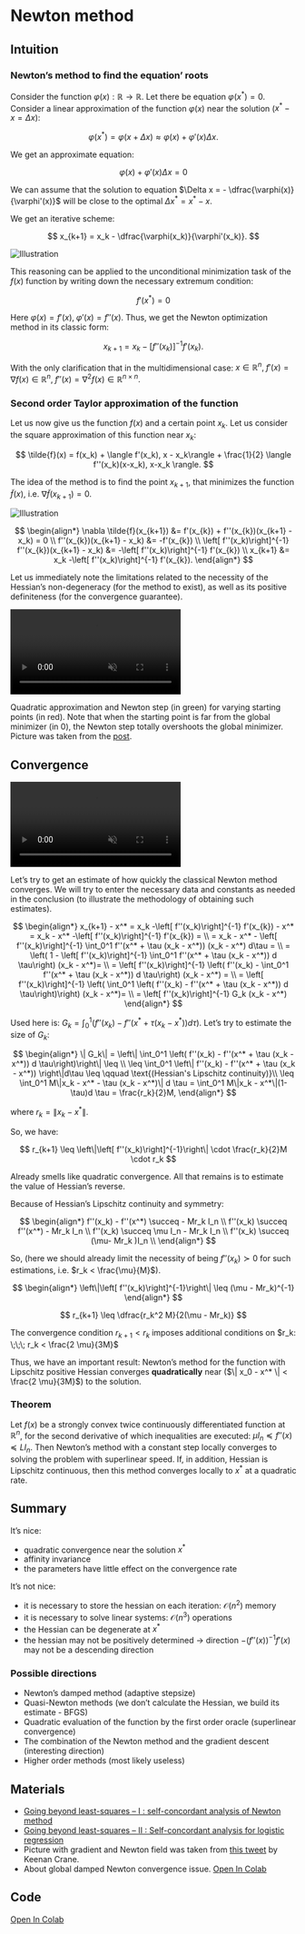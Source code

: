 # Newton method


## Intuition

### Newton’s method to find the equation’ roots

Consider the function $\varphi(x): \mathbb{R} \to \mathbb{R}$. Let there
be equation $\varphi(x^*) = 0$. Consider a linear approximation of the
function $\varphi(x)$ near the solution ($x^* - x = \Delta x$):

$$
\varphi(x^*) = \varphi(x + \Delta x) \approx \varphi(x) + \varphi'(x)\Delta x.
$$

We get an approximate equation:

$$
\varphi(x) + \varphi'(x) \Delta x = 0
$$

We can assume that the solution to equation
$\Delta x = - \dfrac{\varphi(x)}{\varphi'(x)}$ will be close to the
optimal $\Delta x^* = x^* - x$.

We get an iterative scheme:

$$
x_{k+1} = x_k - \dfrac{\varphi(x_k)}{\varphi'(x_k)}.
$$

![Illustration](newton_1.png)

This reasoning can be applied to the unconditional minimization task of
the $f(x)$ function by writing down the necessary extremum condition:

$$
f'(x^*) = 0
$$

Here $\varphi(x) = f'(x), \; \varphi'(x) = f''(x)$. Thus, we get the
Newton optimization method in its classic form:

$$
\tag{Newton}
x_{k+1} = x_k - \left[ f''(x_k)\right]^{-1}f'(x_k).
$$

With the only clarification that in the multidimensional case:
$x \in \mathbb{R}^n, \; f'(x) = \nabla f(x) \in \mathbb{R}^n, \; f''(x) = \nabla^2 f(x) \in \mathbb{R}^{n \times n}$.

### Second order Taylor approximation of the function

Let us now give us the function $f(x)$ and a certain point $x_k$. Let us
consider the square approximation of this function near $x_k$:

$$
\tilde{f}(x) = f(x_k) + \langle f'(x_k), x - x_k\rangle + \frac{1}{2} \langle f''(x_k)(x-x_k), x-x_k \rangle. 
$$

The idea of the method is to find the point $x_{k+1}$, that minimizes
the function $\tilde{f}(x)$, i.e. $\nabla \tilde{f}(x_{k+1}) = 0$.

![Illustration](newton.svg)

$$
\begin{align*}
\nabla \tilde{f}(x_{k+1}) &= f'(x_{k}) + f''(x_{k})(x_{k+1} - x_k) = 0 \\
f''(x_{k})(x_{k+1} - x_k) &= -f'(x_{k}) \\
\left[ f''(x_k)\right]^{-1} f''(x_{k})(x_{k+1} - x_k) &= -\left[ f''(x_k)\right]^{-1} f'(x_{k}) \\
x_{k+1} &= x_k -\left[ f''(x_k)\right]^{-1} f'(x_{k}).
\end{align*}
$$

Let us immediately note the limitations related to the necessity of the
Hessian’s non-degeneracy (for the method to exist), as well as its
positive definiteness (for the convergence guarantee).

<div class="responsive-video"><video autoplay loop muted playsinline class="video"><source src="../../theory/inaccurate_taylor.mp4" type="video/mp4">Your browser does not support the video tag.</video></div>

Quadratic approximation and Newton step (in green) for varying starting
points (in red). Note that when the starting point is far from the
global minimizer (in 0), the Newton step totally overshoots the global
minimizer. Picture was taken from the
[post](https://francisbach.com/self-concordant-analysis-newton/).

## Convergence

<div class="responsive-video"><video autoplay loop muted playsinline class="video"><source src="newton_field.mp4" type="video/mp4">Your browser does not support the video tag.</video></div>

Let’s try to get an estimate of how quickly the classical Newton method
converges. We will try to enter the necessary data and constants as
needed in the conclusion (to illustrate the methodology of obtaining
such estimates).

$$
\begin{align*} 
x_{k+1} - x^* = x_k -\left[ f''(x_k)\right]^{-1} f'(x_{k}) - x^* = x_k - x^* -\left[ f''(x_k)\right]^{-1} f'(x_{k}) = \\
= x_k - x^* - \left[ f''(x_k)\right]^{-1}  \int_0^1 f''(x^* + \tau (x_k - x^*))  (x_k - x^*) d\tau = \\
= \left( 1 - \left[ f''(x_k)\right]^{-1} \int_0^1 f''(x^* + \tau (x_k - x^*)) d \tau\right) (x_k - x^*)= \\
= \left[ f''(x_k)\right]^{-1} \left( f''(x_k) - \int_0^1 f''(x^* + \tau (x_k - x^*)) d \tau\right) (x_k - x^*) = \\
= \left[ f''(x_k)\right]^{-1} \left( \int_0^1 \left( f''(x_k) - f''(x^* + \tau (x_k - x^*)) d \tau\right)\right) (x_k - x^*)= \\
= \left[ f''(x_k)\right]^{-1} G_k (x_k - x^*) 
\end{align*} 
$$

Used here is:
$G_k = \int_0^1 \left( f''(x_k) - f''(x^* + \tau (x_k - x^*)) d \tau\right)$.
Let’s try to estimate the size of $G_k$:

$$
\begin{align*} 
\| G_k\| = \left\| \int_0^1 \left( f''(x_k) - f''(x^* + \tau (x_k - x^*)) d \tau\right)\right\| \leq \\
\leq \int_0^1 \left\| f''(x_k) - f''(x^* + \tau (x_k - x^*))   \right\|d\tau \leq \qquad \text{(Hessian's Lipschitz continuity)}\\
\leq \int_0^1 M\|x_k - x^* - \tau (x_k - x^*)\| d \tau = \int_0^1 M\|x_k - x^*\|(1- \tau)d \tau = \frac{r_k}{2}M,
\end{align*} 
$$

where $r_k = \| x_k - x^* \|$.

So, we have:

$$ 
r_{k+1}  \leq \left\|\left[ f''(x_k)\right]^{-1}\right\| \cdot \frac{r_k}{2}M \cdot r_k 
$$

Already smells like quadratic convergence. All that remains is to
estimate the value of Hessian’s reverse.

Because of Hessian’s Lipschitz continuity and symmetry:

$$
\begin{align*} 
f''(x_k) - f''(x^*) \succeq - Mr_k I_n \\
f''(x_k) \succeq f''(x^*) - Mr_k I_n \\
f''(x_k) \succeq \mu I_n - Mr_k I_n \\
f''(x_k) \succeq (\mu- Mr_k )I_n \\
\end{align*} 
$$

So, (here we should already limit the necessity of being
$f''(x_k) \succ 0$ for such estimations, i.e. $r_k < \frac{\mu}{M}$).

$$
\begin{align*} 
\left\|\left[ f''(x_k)\right]^{-1}\right\| \leq (\mu - Mr_k)^{-1} 
\end{align*} 
$$

$$ 
r_{k+1}  \leq \dfrac{r_k^2 M}{2(\mu - Mr_k)} 
$$

The convergence condition $r_{k+1} < r_k$ imposes additional conditions
on $r_k:  \;\;\; r_k < \frac{2 \mu}{3M}$

Thus, we have an important result: Newton’s method for the function with
Lipschitz positive Hessian converges **quadratically** near
($\| x_0 - x^* \| < \frac{2 \mu}{3M}$) to the solution.

### Theorem

Let $f(x)$ be a strongly convex twice continuously differentiated
function at $\mathbb{R}^n$, for the second derivative of which
inequalities are executed: $\mu I_n\preceq f''(x) \preceq L I_n$. Then
Newton’s method with a constant step locally converges to solving the
problem with superlinear speed. If, in addition, Hessian is Lipschitz
continuous, then this method converges locally to $x^*$ at a quadratic
rate.

## Summary

It’s nice:

- quadratic convergence near the solution $x^*$
- affinity invariance
- the parameters have little effect on the convergence rate

It’s not nice:

- it is necessary to store the hessian on each iteration:
  $\mathcal{O}(n^2)$ memory
- it is necessary to solve linear systems: $\mathcal{O}(n^3)$ operations
- the Hessian can be degenerate at $x^*$
- the hessian may not be positively determined $\to$ direction
  $-(f''(x))^{-1}f'(x)$ may not be a descending direction

### Possible directions

- Newton’s damped method (adaptive stepsize)
- Quasi-Newton methods (we don’t calculate the Hessian, we build its
  estimate - BFGS)
- Quadratic evaluation of the function by the first order oracle
  (superlinear convergence)
- The combination of the Newton method and the gradient descent
  (interesting direction)
- Higher order methods (most likely useless)

## Materials

- [Going beyond least-squares – I : self-concordant analysis of Newton
  method](https://francisbach.com/self-concordant-analysis-newton/)
- [Going beyond least-squares – II : Self-concordant analysis for
  logistic
  regression](https://francisbach.com/self-concordant-analysis-for-logistic-regression/)
- Picture with gradient and Newton field was taken from [this
  tweet](https://twitter.com/keenanisalive/status/1421783338143129603)
  by Keenan Crane.
- About global damped Newton convergence issue. [Open In
  Colab](https://colab.research.google.com/drive/1-LmO57VfJ1-AYMopMPYbkFvKBF7YNhW2?usp=sharing)

## Code

[Open In
Colab](https://colab.research.google.com/github/MerkulovDaniil/optim/blob/master/assets/Notebooks/Newton.ipynb)
